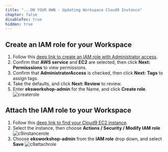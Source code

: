 ```yaml
---
title: "...ON YOUR OWN - Updating Workspace Cloud9 Instance"
chapter: false
disableToc: true
hidden: true
---
```


## Create an IAM role for your Workspace

1. Follow this [deep link to create an IAM role with Administrator access](https://console.aws.amazon.com/iam/home#/roles$new?step=review&commonUseCase=EC2%2BEC2&selectedUseCase=EC2&policies=arn:aws:iam::aws:policy%2FAdministratorAccess).
1. Confirm that **AWS service** and **EC2** are selected, then click **Next: Permisssions** to view permissions.
1. Confirm that **AdministratorAccess** is checked, then click **Next: Tags** to assign tags.
1. Take the defaults, and click **Next: Review** to review.
1. Enter **eksworkshop-admin** for the Name, and click **Create role**.
![createrole](/images/using_ec2_spot_instances_with_eks/010_prerequisites/createrole.png)

## Attach the IAM role to your Workspace

1. Follow this [deep link to find your Cloud9 EC2 instance](https://console.aws.amazon.com/ec2/v2/home?#Instances:tag:Name=aws-cloud9-eksworkshop;sort=desc:launchTime).
1. Select the instance, then choose **Actions / Security / Modify IAM role**
![c9instancerole](/images/using_ec2_spot_instances_with_eks/010_prerequisites/c9instancerole.png)
1. Choose **eksworkshop-admin** from the **IAM role** drop down, and select **Save**
![c9attachrole](/images/using_ec2_spot_instances_with_eks/010_prerequisites/c9attachrole.png)